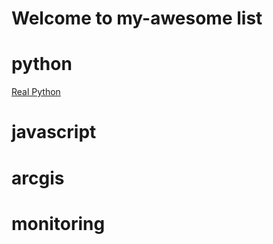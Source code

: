 # Welcome to my-awesome list

# python

[Real Python](https://realpython.com/)

# javascript

# arcgis

# monitoring
